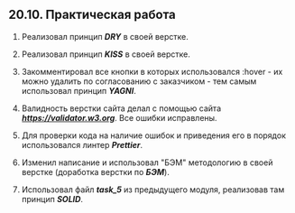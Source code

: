 ## **20.10. Практическая работа**

1. Реализовал принцип ***DRY*** в своей верстке.

2. Реализовал принцип ***KISS*** в своей верстке.

3. Закомментировал все кнопки в которых использовался :hover - их можно удалить по согласованию с заказчиком - тем самым использовал принцип ***YAGNI***.

4. Валидность верстки сайта делал с помощью сайта ***https://validator.w3.org***. Все ошибки исправлены.

5. Для проверки кода на наличие ошибок и приведения его в порядок использовался линтер ***Prettier***.

6. Изменил написание и использовал "БЭМ" методологию в своей верстке (доработка верстки по ***БЭМ***).

7. Использовал файл ***task_5*** из предыдущего модуля, реализовав там принцип ***SOLID***.
